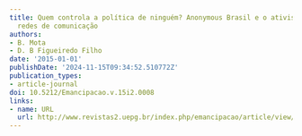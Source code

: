 ```yaml
---
title: Quem controla a política de ninguém? Anonymous Brasil e o ativismo hacker nas
  redes de comunicação
authors:
- B. Mota
- D. B Figueiredo Filho
date: '2015-01-01'
publishDate: '2024-11-15T09:34:52.510772Z'
publication_types:
- article-journal
doi: 10.5212/Emancipacao.v.15i2.0008
links:
- name: URL
  url: http://www.revistas2.uepg.br/index.php/emancipacao/article/view/7730
---
```

